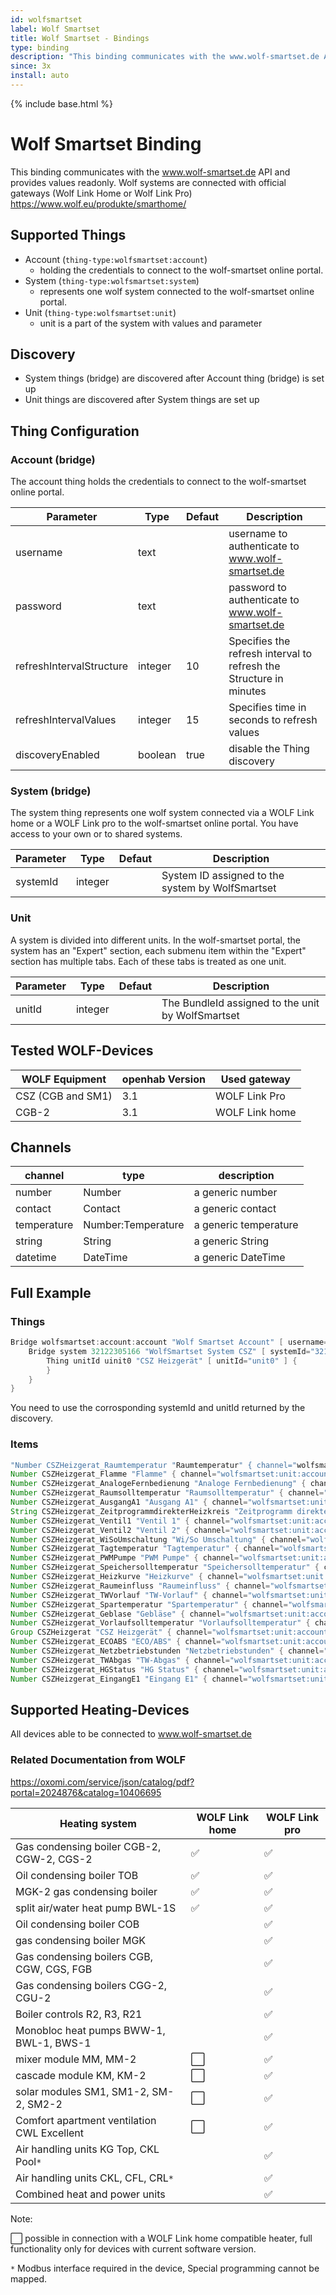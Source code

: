 ```yaml
---
id: wolfsmartset
label: Wolf Smartset
title: Wolf Smartset - Bindings
type: binding
description: "This binding communicates with the www.wolf-smartset.de API and provides values readonly."
since: 3x
install: auto
---
```


<!-- Attention authors: Do not edit directly. Please add your changes to the appropriate source repository -->

{% include base.html %}

# Wolf Smartset Binding

This binding communicates with the www.wolf-smartset.de API and provides values readonly.
Wolf systems are connected with official gateways (Wolf Link Home or Wolf Link Pro) <https://www.wolf.eu/produkte/smarthome/>

## Supported Things

- Account (``thing-type:wolfsmartset:account``)
  - holding the credentials to connect to the wolf-smartset online portal.
- System (``thing-type:wolfsmartset:system``)
  - represents one wolf system connected to the wolf-smartset online portal.
- Unit (``thing-type:wolfsmartset:unit``)
  - unit is a part of the system with values and parameter

## Discovery

- System things (bridge) are discovered after Account thing (bridge) is set up
- Unit things are discovered after System things are set up

## Thing Configuration

### Account (bridge)

The account thing holds the credentials to connect to the wolf-smartset online portal.

| Parameter       | Type    | Defaut | Description                                                         |
|-----------------|---------|----------|---------------------------------------------------------------------|
| username | text | | username to authenticate to www.wolf-smartset.de |
| password | text  | | password to authenticate to www.wolf-smartset.de |
| refreshIntervalStructure | integer | 10 | Specifies the refresh interval to refresh the Structure in minutes |
| refreshIntervalValues | integer | 15 | Specifies time in seconds to refresh values |
| discoveryEnabled | boolean | true | disable the Thing discovery |

### System (bridge)

The system thing represents one wolf system connected via a WOLF Link home or a WOLF Link pro to the wolf-smartset online portal.
You have access to your own or to shared systems.

| Parameter       | Type    | Defaut | Description                                                         |
|-----------------|---------|----------|---------------------------------------------------------------------|
| systemId | integer | | System ID assigned to the system by WolfSmartset |

### Unit

A system is divided into different units.
In the wolf-smartset portal, the system has an "Expert" section, each submenu item within the "Expert" section has multiple tabs.
Each of these tabs is treated as one unit.

| Parameter       | Type    | Defaut | Description                                                         |
|-----------------|---------|----------|---------------------------------------------------------------------|
| unitId | integer | | The BundleId assigned to the unit by WolfSmartset |

## Tested WOLF-Devices

| WOLF Equipment    | openhab Version | Used gateway  |
|-------------------|-----------------|---------------|
| CSZ (CGB and SM1) | 3.1             | WOLF Link Pro |
| CGB-2             | 3.1             | WOLF Link home|

## Channels

| channel  | type   | description                  |
|----------|--------|------------------------------|
| number  | Number | a generic number  |
| contact  | Contact | a generic contact  |
| temperature  | Number:Temperature | a generic temperature  |
| string  | String | a generic String  |
| datetime  | DateTime | a generic DateTime  |

## Full Example

### Things

````java
Bridge wolfsmartset:account:account "Wolf Smartset Account" [ username="User", password="Password" ] {
    Bridge system 32122305166 "WolfSmartset System CSZ" [ systemId="32122305166" ] {
        Thing unitId uinit0 "CSZ Heizgerät" [ unitId="unit0" ] {
        }
    }
}
````

You need to use the corrosponding systemId and unitId returned by the discovery.

### Items

````java
"Number CSZHeizgerat_Raumtemperatur "Raumtemperatur" { channel="wolfsmartset:unit:account:32122305166:uinit0:1000900000"}
Number CSZHeizgerat_Flamme "Flamme" { channel="wolfsmartset:unit:account:32122305166:uinit0:1000900001"}
Number CSZHeizgerat_AnalogeFernbedienung "Analoge Fernbedienung" { channel="wolfsmartset:unit:account:32122305166:uinit0:1000900002"}
Number CSZHeizgerat_Raumsolltemperatur "Raumsolltemperatur" { channel="wolfsmartset:unit:account:32122305166:uinit0:1000900003"}
Number CSZHeizgerat_AusgangA1 "Ausgang A1" { channel="wolfsmartset:unit:account:32122305166:uinit0:1000900004"}
String CSZHeizgerat_ZeitprogrammdirekterHeizkreis "Zeitprogramm direkter Heizkreis" { channel="wolfsmartset:unit:account:32122305166:uinit0:1000900005"}
Number CSZHeizgerat_Ventil1 "Ventil 1" { channel="wolfsmartset:unit:account:32122305166:uinit0:1000900006"}
Number CSZHeizgerat_Ventil2 "Ventil 2" { channel="wolfsmartset:unit:account:32122305166:uinit0:1000900007"}
Number CSZHeizgerat_WiSoUmschaltung "Wi/So Umschaltung" { channel="wolfsmartset:unit:account:32122305166:uinit0:1000900008"}
Number CSZHeizgerat_Tagtemperatur "Tagtemperatur" { channel="wolfsmartset:unit:account:32122305166:uinit0:1000900009"}
Number CSZHeizgerat_PWMPumpe "PWM Pumpe" { channel="wolfsmartset:unit:account:32122305166:uinit0:10009000010"}
Number CSZHeizgerat_Speichersolltemperatur "Speichersolltemperatur" { channel="wolfsmartset:unit:account:32122305166:uinit0:10009000011"}
Number CSZHeizgerat_Heizkurve "Heizkurve" { channel="wolfsmartset:unit:account:32122305166:uinit0:10009000012"}
Number CSZHeizgerat_Raumeinfluss "Raumeinfluss" { channel="wolfsmartset:unit:account:32122305166:uinit0:10009000013"}
Number CSZHeizgerat_TWVorlauf "TW-Vorlauf" { channel="wolfsmartset:unit:account:32122305166:uinit0:10009000014"}
Number CSZHeizgerat_Spartemperatur "Spartemperatur" { channel="wolfsmartset:unit:account:32122305166:uinit0:10009000015"}
Number CSZHeizgerat_Geblase "Gebläse" { channel="wolfsmartset:unit:account:32122305166:uinit0:10009000016"}
Number CSZHeizgerat_Vorlaufsolltemperatur "Vorlaufsolltemperatur" { channel="wolfsmartset:unit:account:32122305166:uinit0:10009000017"}
Group CSZHeizgerat "CSZ Heizgerät" { channel="wolfsmartset:unit:account:32122305166:uinit0:10009000018"}
Number CSZHeizgerat_ECOABS "ECO/ABS" { channel="wolfsmartset:unit:account:32122305166:uinit0:10009000019"}
Number CSZHeizgerat_Netzbetriebstunden "Netzbetriebstunden" { channel="wolfsmartset:unit:account:32122305166:uinit0:10009000020"}
Number CSZHeizgerat_TWAbgas "TW-Abgas" { channel="wolfsmartset:unit:account:32122305166:uinit0:10009000021"}
Number CSZHeizgerat_HGStatus "HG Status" { channel="wolfsmartset:unit:account:32122305166:uinit0:10009000022"}
Number CSZHeizgerat_EingangE1 "Eingang E1" { channel="wolfsmartset:unit:account:32122305166:uinit0:10009000023"}"
````

## Supported Heating-Devices

All devices able to be connected to www.wolf-smartset.de

### Related Documentation from WOLF

<https://oxomi.com/service/json/catalog/pdf?portal=2024876&catalog=10406695>

| Heating system                            | WOLF Link home        | WOLF Link pro      |
|-------------------------------------------|-----------------------|--------------------|
| Gas condensing boiler CGB-2, CGW-2, CGS-2 | ✅ | ✅ |
| Oil condensing boiler TOB | ✅ | ✅ |
| MGK-2 gas condensing boiler | ✅ | ✅ |
| split air/water heat pump BWL-1S | ✅ | ✅ |
| Oil condensing boiler COB |  | ✅ |
| gas condensing boiler MGK |   | ✅ |
| Gas condensing boilers CGB, CGW, CGS, FGB |   | ✅ |
| Gas condensing boilers CGG-2, CGU-2 |   | ✅ |
| Boiler controls R2, R3, R21 |   | ✅ |
| Monobloc heat pumps BWW-1, BWL-1, BWS-1 |   | ✅ |
| mixer module MM, MM-2 | ⬜ | ✅ |
| cascade module KM, KM-2 | ⬜ | ✅ |
| solar modules SM1, SM1-2, SM-2, SM2-2 | ⬜ | ✅ |
| Comfort apartment ventilation CWL Excellent | ⬜ | ✅ |
| Air handling units KG Top, CKL Pool``*`` |   | ✅ |
| Air handling units CKL, CFL, CRL``*`` |   | ✅ |
| Combined heat and power units | | ✅ |

Note:

⬜ possible in connection with a WOLF Link home compatible heater,
full functionality only for devices with current software version.

``*`` Modbus interface required in the device,
Special programming cannot be mapped.
